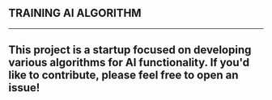 ## TRAINING AI ALGORITHM
---
This project is a startup focused on developing various algorithms for AI functionality.
If you'd like to contribute, please feel free to open an issue!
---
